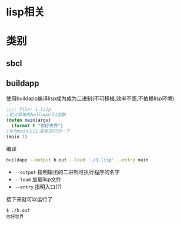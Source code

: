 # lisp相关

# 类别

## sbcl

## buildapp

使用buildapp编译lisp成为成为二进制(不可移植,效率不高,不依赖lisp环境)

```cl
;;;; file: 1.lsip
;定义简单的helloworld函数
(defun main(argv)           
  (format t "你好世界")
;作为main入口,简单的打印一下
(main 1)
```
编译
```bash
buildapp --output b.out --load './1.lisp' --entry main
```
* `--output` 指明输出的二进制可执行程序的名字
* `--load` 加载lisp文件
* `--entry` 指明入口(?)

接下来就可以运行了
```
$ ./b.out 
你好世界
```